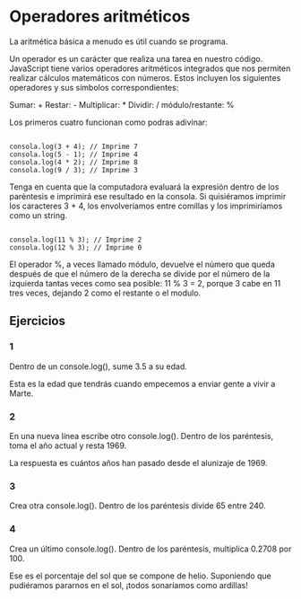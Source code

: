 # Operadores aritméticos

La aritmética básica a menudo es útil cuando se programa.

Un operador es un carácter que realiza una tarea en nuestro código. JavaScript tiene varios operadores aritméticos integrados que nos permiten realizar cálculos matemáticos con números. Estos incluyen los siguientes operadores y sus símbolos correspondientes:

Sumar: +
Restar: -
Multiplicar: *
Dividir: /
módulo/restante: %

Los primeros cuatro funcionan como podras adivinar:

~~~

consola.log(3 + 4); // Imprime 7
consola.log(5 - 1); // Imprime 4
consola.log(4 * 2); // Imprime 8
consola.log(9 / 3); // Imprime 3

~~~

Tenga en cuenta que la computadora evaluará la expresión dentro de los paréntesis e imprimirá ese resultado en la consola. Si quisiéramos imprimir los caracteres 3 + 4, los envolveríamos entre comillas y los imprimiríamos como un string.

~~~

consola.log(11 % 3); // Imprime 2
consola.log(12 % 3); // Imprime 0

~~~

El operador %, a veces llamado módulo, devuelve el número que queda después de que el número de la derecha se divide por el número de la izquierda tantas veces como sea posible: 11 % 3 = 2, porque 3 cabe en 11 tres veces, dejando 2 como el restante o el modulo.

## Ejercicios

### 1

Dentro de un console.log(), sume 3.5 a su edad.

Esta es la edad que tendrás cuando empecemos a enviar gente a vivir a Marte.

### 2

En una nueva línea escribe otro console.log(). Dentro de los paréntesis, toma el año actual y resta 1969.

La respuesta es cuántos años han pasado desde el alunizaje de 1969.

### 3

Crea otra console.log(). Dentro de los paréntesis divide 65 entre 240.

### 4

Crea un último console.log(). Dentro de los paréntesis, multiplica 0.2708 por 100.

Ese es el porcentaje del sol que se compone de helio. Suponiendo que pudiéramos pararnos en el sol, ¡todos sonaríamos como ardillas!